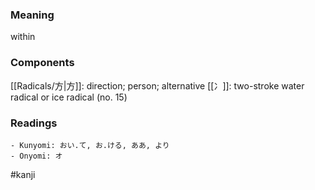 ### Meaning

within

### Components

[[Radicals/方|方]]: direction; person; alternative [[冫]]: two-stroke water radical or ice radical (no. 15)

### Readings

```
- Kunyomi: おい.て, お.ける, ああ, より
- Onyomi: オ
```

#kanji